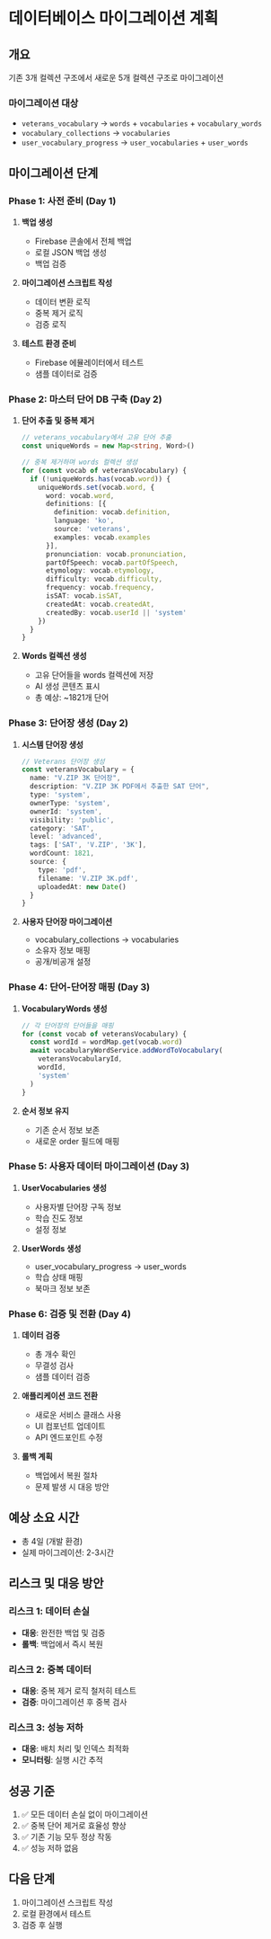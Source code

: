 # 데이터베이스 마이그레이션 계획

## 개요
기존 3개 컬렉션 구조에서 새로운 5개 컬렉션 구조로 마이그레이션

### 마이그레이션 대상
- `veterans_vocabulary` → `words` + `vocabularies` + `vocabulary_words`
- `vocabulary_collections` → `vocabularies`
- `user_vocabulary_progress` → `user_vocabularies` + `user_words`

## 마이그레이션 단계

### Phase 1: 사전 준비 (Day 1)
1. **백업 생성**
   - Firebase 콘솔에서 전체 백업
   - 로컬 JSON 백업 생성
   - 백업 검증

2. **마이그레이션 스크립트 작성**
   - 데이터 변환 로직
   - 중복 제거 로직
   - 검증 로직

3. **테스트 환경 준비**
   - Firebase 에뮬레이터에서 테스트
   - 샘플 데이터로 검증

### Phase 2: 마스터 단어 DB 구축 (Day 2)
1. **단어 추출 및 중복 제거**
   ```typescript
   // veterans_vocabulary에서 고유 단어 추출
   const uniqueWords = new Map<string, Word>()
   
   // 중복 제거하며 words 컬렉션 생성
   for (const vocab of veteransVocabulary) {
     if (!uniqueWords.has(vocab.word)) {
       uniqueWords.set(vocab.word, {
         word: vocab.word,
         definitions: [{
           definition: vocab.definition,
           language: 'ko',
           source: 'veterans',
           examples: vocab.examples
         }],
         pronunciation: vocab.pronunciation,
         partOfSpeech: vocab.partOfSpeech,
         etymology: vocab.etymology,
         difficulty: vocab.difficulty,
         frequency: vocab.frequency,
         isSAT: vocab.isSAT,
         createdAt: vocab.createdAt,
         createdBy: vocab.userId || 'system'
       })
     }
   }
   ```

2. **Words 컬렉션 생성**
   - 고유 단어들을 words 컬렉션에 저장
   - AI 생성 콘텐츠 표시
   - 총 예상: ~1821개 단어

### Phase 3: 단어장 생성 (Day 2)
1. **시스템 단어장 생성**
   ```typescript
   // Veterans 단어장 생성
   const veteransVocabulary = {
     name: "V.ZIP 3K 단어장",
     description: "V.ZIP 3K PDF에서 추출한 SAT 단어",
     type: 'system',
     ownerType: 'system',
     ownerId: 'system',
     visibility: 'public',
     category: 'SAT',
     level: 'advanced',
     tags: ['SAT', 'V.ZIP', '3K'],
     wordCount: 1821,
     source: {
       type: 'pdf',
       filename: 'V.ZIP 3K.pdf',
       uploadedAt: new Date()
     }
   }
   ```

2. **사용자 단어장 마이그레이션**
   - vocabulary_collections → vocabularies
   - 소유자 정보 매핑
   - 공개/비공개 설정

### Phase 4: 단어-단어장 매핑 (Day 3)
1. **VocabularyWords 생성**
   ```typescript
   // 각 단어장의 단어들을 매핑
   for (const vocab of veteransVocabulary) {
     const wordId = wordMap.get(vocab.word)
     await vocabularyWordService.addWordToVocabulary(
       veteransVocabularyId,
       wordId,
       'system'
     )
   }
   ```

2. **순서 정보 유지**
   - 기존 순서 정보 보존
   - 새로운 order 필드에 매핑

### Phase 5: 사용자 데이터 마이그레이션 (Day 3)
1. **UserVocabularies 생성**
   - 사용자별 단어장 구독 정보
   - 학습 진도 정보
   - 설정 정보

2. **UserWords 생성**
   - user_vocabulary_progress → user_words
   - 학습 상태 매핑
   - 북마크 정보 보존

### Phase 6: 검증 및 전환 (Day 4)
1. **데이터 검증**
   - 총 개수 확인
   - 무결성 검사
   - 샘플 데이터 검증

2. **애플리케이션 코드 전환**
   - 새로운 서비스 클래스 사용
   - UI 컴포넌트 업데이트
   - API 엔드포인트 수정

3. **롤백 계획**
   - 백업에서 복원 절차
   - 문제 발생 시 대응 방안

## 예상 소요 시간
- 총 4일 (개발 환경)
- 실제 마이그레이션: 2-3시간

## 리스크 및 대응 방안

### 리스크 1: 데이터 손실
- **대응**: 완전한 백업 및 검증
- **롤백**: 백업에서 즉시 복원

### 리스크 2: 중복 데이터
- **대응**: 중복 제거 로직 철저히 테스트
- **검증**: 마이그레이션 후 중복 검사

### 리스크 3: 성능 저하
- **대응**: 배치 처리 및 인덱스 최적화
- **모니터링**: 실행 시간 추적

## 성공 기준
1. ✅ 모든 데이터 손실 없이 마이그레이션
2. ✅ 중복 단어 제거로 효율성 향상
3. ✅ 기존 기능 모두 정상 작동
4. ✅ 성능 저하 없음

## 다음 단계
1. 마이그레이션 스크립트 작성
2. 로컬 환경에서 테스트
3. 검증 후 실행